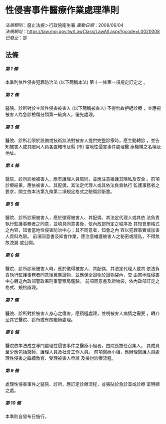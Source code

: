 # 性侵害事件醫療作業處理準則

*法規類別*：廢止法規＞行政院衛生署
*異動日期*：2009/06/04  
*法規網址*：https://law.moj.gov.tw/LawClass/LawAll.aspx?pcode=L0020008
*已廢止*：是


## 法條
##### 第 1 條
本準則依性侵害犯罪防治法 (以下簡稱本法) 第十一條第一項規定訂定之
。

##### 第 2 條
醫院、診所對於主訴性侵害被害人 (以下簡稱被害人) 不得無故拒絕診療
，並應視被害人為急診檢傷分類第一級病人，優先處理。

##### 第 3 條
醫院、診所若限於設備或技術無法對被害人提供完整診療時，應主動轉診
，並告知被害人或其陪同人員各直轄市及縣 (市) 當地性侵害事件處理醫
療機構之名稱及地址。

##### 第 4 條
醫院、診所診療被害人，應有護理人員陪同，並應注意維護其隱私及安全
。前項診療結果，應依被害人、其配偶、其法定代理人或其依法負責執行
監護事務者之要求，開立依本法第九條第二項規定格式之驗傷診斷書。

##### 第 5 條
醫院、診所診療被害人，應於徵得被害人、其配偶、其法定代理人或其依
法負責執行監護事務者之同意，並填具同意書後，依內政部所定之程序及
其知會單格式之內容，知會當地性侵害防治中心；其不同意者，知會之內
容以犯罪事實或加害人資料為限。
前項同意書及知會作業，應注意維護被害人之秘密或隱私，不得無故洩漏
或公開。

##### 第 6 條
醫院、診所診療被害人時，應於徵得被害人、其配偶、其法定代理人或其
依法負責執行監護事務者同意後蒐集證物，並應保全證物於證物袋內，交
由當地性侵害中心轉送內政部警政署刑事警察局鑑驗。
前項同意書及證物袋，依內政部訂定之格式、規格辦理。

##### 第 7 條
醫院、診所對於被害人身心之傷害，應積極處理，並視被害人病情之需要
，轉介至其它醫院、診所或有關繼續處理。

##### 第 8 條
醫院依本法成立專門處理性侵害事件之醫療小組者，由院長擔任召集人，
其成員至少應包括醫師、護理人員及社會工作人員。
前項醫療小組，應辦理醫護人員處理性侵害之繼續教育、受理被害人申訴
及檢討診療流程。

##### 第 9 條
處理性侵害事件之醫院、診所，應訂定診療流程，並張貼於急診室或診療
室明顯之處。

##### 第 10 條
本準則自發布日施行。



